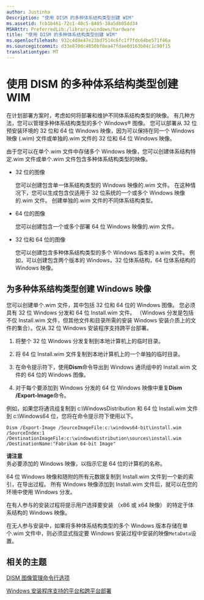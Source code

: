 ```yaml
---
author: Justinha
Description: "使用 DISM 的多种体系结构类型创建 WIM"
ms.assetid: fcb1b461-72c1-40c5-8405-38a5db05dd34
MSHAttr: PreferredLib:/library/windows/hardware
title: "使用 DISM 的多种体系结构类型创建 WIM"
ms.openlocfilehash: 932c4d8e47e23bd7514c6fc1f7fdc64be571f46a
ms.sourcegitcommit: d33e870dc4850bf0ea47fdae0d163b04c1c90f15
translationtype: MT
---
```

# <a name="create-a-wim-for-multiple-architecture-types-using-dism"></a>使用 DISM 的多种体系结构类型创建 WIM


在计划部署方案时，考虑如何将部署和维护不同体系结构类型的映像。 有几种方法，您可以管理多种体系结构类型的多个 Windows® 图像。 您可以部署从 32 位预安装环境的 32 位和 64 位 Windows 映像，因为可以保持在同一个 Windows 映像 (.wim) 文件或单独的.wim 文件的 32 位和 64 位 Windows 映像。

由于您可以在单个.wim 文件中存储多个 Windows 映像，您可以创建体系结构特定.wim 文件或单个.wim 文件包含多种体系结构类型的映像。

-   32 位的图像

    您可以创建包含单一体系结构类型的 Windows 映像的.wim 文件。 在这种情况下，您可以生成包含仅适用于 32 位系统的一个或多个 Windows 映像的.wim 文件。 创建单独的.wim 文件的不同体系结构类型。

-   64 位的图像

    您可以创建包含一个或多个部署 64 位 Windows 映像的.wim 文件。

-   32 位和 64 位的图像

    您可以创建包含多种体系结构类型的多个 Windows 版本的 a.wim 文件。 例如，可以创建包含两个版本的 Windows，32 位体系结构，64 位体系结构的 Windows 映像。

## <a name="span-idtocreateawindowsimageformultiplearchitecturetypesspanspan-idtocreateawindowsimageformultiplearchitecturetypesspanspan-idtocreateawindowsimageformultiplearchitecturetypesspanto-create-a-windows-image-for-multiple-architecture-types"></a><span id="To_Create_a_Windows_Image_for_Multiple_Architecture_Types"></span><span id="to_create_a_windows_image_for_multiple_architecture_types"></span><span id="TO_CREATE_A_WINDOWS_IMAGE_FOR_MULTIPLE_ARCHITECTURE_TYPES"></span>为多种体系结构类型创建 Windows 映像


您可以创建单个.wim 文件，其中包括 32 位和 64 位的 Windows 图像。 您必须具有 32 位 Windows 分发和 64 位 Install.wim 文件。 （Windows 分发是包括不仅 Install.wim 文件，但其他文件和目录所需的安装 Windows 安装介质上的文件的集合）。仅从 32 位 Windows 安装程序支持跨平台部署。

1.  将整个 32 位 Windows 分发复制到本地计算机上的临时目录。

2.  将 64 位 Install.wim 文件复制到本地计算机上的一个单独的临时目录。

3.  在命令提示符下，使用**Dism**命令导出到 Windows 通讯组中的 Install.wim 文件的 64 位的 Windows 图像。

4.  对于每个要添加到 Windows 分发的 64 位 Windows 映像中重复**Dism /Export-Image**命令。

例如，如果您将通讯组复制到 c:\\WindowsDistribution 和 64 位 Install.wim 文件到 c:\\Windows64 位，您将在命令提示符下使用以下。

``` syntax
Dism /Export-Image /SourceImageFile:c:\windows64-bit\install.wim /SourceIndex:1 /DestinationImageFile:c:\windowsdistribution\sources\install.wim /DestinationName:"Fabrikam 64-bit Image"
```

**请注意**  
务必要添加的 Windows 映像，以指示它是 64 位的计算机的名称。

 

64 位 Windows 映像和随附的所有元数据复制到 Install.wim 文件到一个新的索引，在导出过程。 所有 Windows 映像添加到 Install.wim 文件后，就可以在您的环境中使用 Windows 分发。

在有人参与的安装过程将提示用户选择要安装 （x86 或 x64 映像） 的特定于体系结构的 Windows 映像。

在无人参与安装中，如果将多种体系结构类型的多个 Windows 版本存储在单个.wim 文件中，则必须显式指定要 Windows 安装过程中安装的映像`MetaData`设置。

## <a name="span-idrelatedtopicsspanrelated-topics"></a><span id="related_topics"></span>相关的主题


[DISM 图像管理命令行选项](dism-image-management-command-line-options-s14.md)

[Windows 安装程序支持的平台和跨平台部署](windows-setup-supported-platforms-and-cross-platform-deployments.md)

 

 






